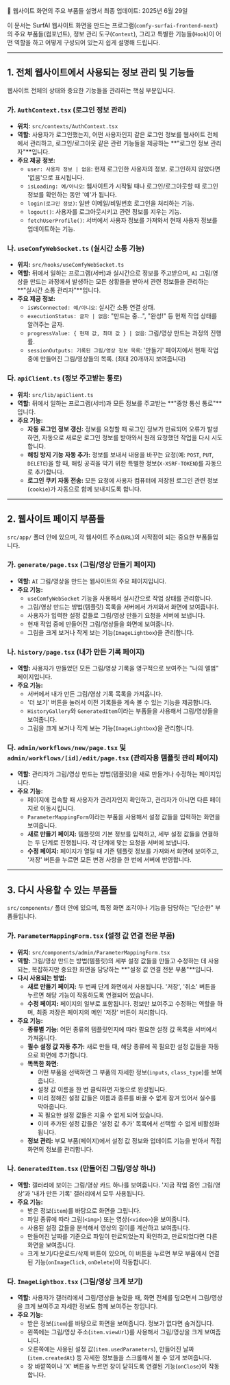 🧩 웹사이트 화면의 주요 부품들 설명서
최종 업데이트: 2025년 6월 29일

이 문서는 SurfAI 웹사이트 화면을 만드는 프로그램(`comfy-surfai-frontend-next`)의 주요 부품들(컴포넌트), 정보 관리 도구(`Context`), 그리고 특별한 기능들(`Hook`)이 어떤 역할을 하고 어떻게 구성되어 있는지 쉽게 설명해 드립니다.

---

## 1. 전체 웹사이트에서 사용되는 정보 관리 및 기능들

웹사이트 전체의 상태와 중요한 기능들을 관리하는 핵심 부분입니다.

### 가. `AuthContext.tsx` (로그인 정보 관리)

-   **위치:** `src/contexts/AuthContext.tsx`
-   **역할:** 사용자가 로그인했는지, 어떤 사용자인지 같은 로그인 정보를 웹사이트 전체에서 관리하고, 로그인/로그아웃 같은 관련 기능들을 제공하는 **"로그인 정보 관리자"**입니다.
-   **주요 제공 정보:**
    -   `user: 사용자 정보 | 없음`: 현재 로그인한 사용자의 정보. 로그인하지 않았다면 '없음'으로 표시됩니다.
    -   `isLoading: 예/아니오`: 웹사이트가 시작될 때나 로그인/로그아웃할 때 로그인 정보를 확인하는 동안 '예'가 됩니다.
    -   `login(로그인 정보)`: 일반 이메일/비밀번호 로그인을 처리하는 기능.
    -   `logout()`: 사용자를 로그아웃시키고 관련 정보를 지우는 기능.
    -   `fetchUserProfile()`: 서버에서 사용자 정보를 가져와서 현재 사용자 정보를 업데이트하는 기능.

### 나. `useComfyWebSocket.ts` (실시간 소통 기능)

-   **위치:** `src/hooks/useComfyWebSocket.ts`
-   **역할:** 뒤에서 일하는 프로그램(서버)과 실시간으로 정보를 주고받으며, `AI` 그림/영상을 만드는 과정에서 발생하는 모든 상황들을 받아서 관련 정보들을 관리하는 **"실시간 소통 관리자"**입니다.
-   **주요 제공 정보:**
    -   `isWsConnected: 예/아니오`: 실시간 소통 연결 상태.
    -   `executionStatus: 글자 | 없음`: "만드는 중...", "완성!" 등 현재 작업 상태를 알려주는 글자.
    -   `progressValue: { 현재 값, 최대 값 } | 없음`: 그림/영상 만드는 과정의 진행률.
    -   `sessionOutputs: 기록된 그림/영상 정보 목록`: '만들기' 페이지에서 현재 작업 중에 만들어진 그림/영상들의 목록. (최대 20개까지 보여줍니다)

### 다. `apiClient.ts` (정보 주고받는 통로)

-   **위치:** `src/lib/apiClient.ts`
-   **역할:** 뒤에서 일하는 프로그램(서버)과 모든 정보를 주고받는 **"중앙 통신 통로"**입니다.
-   **주요 기능:**
    -   **자동 로그인 정보 갱신:** 정보를 요청할 때 로그인 정보가 만료되어 오류가 발생하면, 자동으로 새로운 로그인 정보를 받아와서 원래 요청했던 작업을 다시 시도합니다.
    -   **해킹 방지 기능 자동 추가:** 정보를 보내서 내용을 바꾸는 요청(예: `POST`, `PUT`, `DELETE`)을 할 때, 해킹 공격을 막기 위한 특별한 정보(`X-XSRF-TOKEN`)를 자동으로 추가합니다.
    -   **로그인 쿠키 자동 전송:** 모든 요청에 사용자 컴퓨터에 저장된 로그인 관련 정보(`cookie`)가 자동으로 함께 보내지도록 합니다.

---

## 2. 웹사이트 페이지 부품들

`src/app/` 폴더 안에 있으며, 각 웹사이트 주소(`URL`)의 시작점이 되는 중요한 부품들입니다.

### 가. `generate/page.tsx` (그림/영상 만들기 페이지)

-   **역할:** `AI` 그림/영상을 만드는 웹사이트의 주요 페이지입니다.
-   **주요 기능:**
    -   `useComfyWebSocket` 기능을 사용해서 실시간으로 작업 상태를 관리합니다.
    -   그림/영상 만드는 방법(템플릿) 목록을 서버에서 가져와서 화면에 보여줍니다.
    -   사용자가 입력한 설정 값들로 그림/영상 만들기 요청을 서버에 보냅니다.
    -   현재 작업 중에 만들어진 그림/영상들을 화면에 보여줍니다.
    -   그림을 크게 보거나 작게 보는 기능(`ImageLightbox`)을 관리합니다.

### 나. `history/page.tsx` (내가 만든 기록 페이지)

-   **역할:** 사용자가 만들었던 모든 그림/영상 기록을 영구적으로 보여주는 "나의 앨범" 페이지입니다.
-   **주요 기능:**
    -   서버에서 내가 만든 그림/영상 기록 목록을 가져옵니다.
    -   '더 보기' 버튼을 눌러서 이전 기록들을 계속 볼 수 있는 기능을 제공합니다.
    -   `HistoryGallery`와 `GeneratedItem`이라는 부품들을 사용해서 그림/영상들을 보여줍니다.
    -   그림을 크게 보거나 작게 보는 기능(`ImageLightbox`)을 관리합니다.

### 다. `admin/workflows/new/page.tsx` 및 `admin/workflows/[id]/edit/page.tsx` (관리자용 템플릿 관리 페이지)

-   **역할:** 관리자가 그림/영상 만드는 방법(템플릿)을 새로 만들거나 수정하는 페이지입니다.
-   **주요 기능:**
    -   페이지에 접속할 때 사용자가 관리자인지 확인하고, 관리자가 아니면 다른 페이지로 이동시킵니다.
    -   `ParameterMappingForm`이라는 부품을 사용해서 설정 값들을 입력하는 화면을 보여줍니다.
    -   **새로 만들기 페이지:** 템플릿의 기본 정보를 입력하고, 세부 설정 값들을 연결하는 두 단계로 진행됩니다. 각 단계에 맞는 요청을 서버에 보냅니다.
    -   **수정 페이지:** 페이지가 열릴 때 기존 템플릿 정보를 가져와서 화면에 보여주고, '저장' 버튼을 누르면 모든 변경 사항을 한 번에 서버에 반영합니다.

---

## 3. 다시 사용할 수 있는 부품들

`src/components/` 폴더 안에 있으며, 특정 화면 조각이나 기능을 담당하는 "단순한" 부품들입니다.

### 가. `ParameterMappingForm.tsx` (설정 값 연결 전문 부품)

-   **위치:** `src/components/admin/ParameterMappingForm.tsx`
-   **역할:** 그림/영상 만드는 방법(템플릿)의 세부 설정 값들을 만들고 수정하는 데 사용되는, 복잡하지만 중요한 화면을 담당하는 **"설정 값 연결 전문 부품"**입니다.
-   **다시 사용되는 방법:**
    -   **새로 만들기 페이지:** 두 번째 단계 화면에서 사용됩니다. '저장', '취소' 버튼을 누르면 해당 기능이 작동하도록 연결되어 있습니다.
    -   **수정 페이지:** 페이지의 일부로 포함됩니다. 정보만 보여주고 수정하는 역할을 하며, 최종 저장은 페이지의 메인 '저장' 버튼이 처리합니다.
-   **주요 기능:**
    -   **종류별 기능:** 어떤 종류의 템플릿인지에 따라 필요한 설정 값 목록을 서버에서 가져옵니다.
    -   **필수 설정 값 자동 추가:** 새로 만들 때, 해당 종류에 꼭 필요한 설정 값들을 자동으로 화면에 추가합니다.
    -   **똑똑한 화면:**
        -   어떤 부품을 선택하면 그 부품의 자세한 정보(`inputs`, `class_type`)를 보여줍니다.
        -   설정 값 이름을 한 번 클릭하면 자동으로 완성됩니다.
        -   미리 정해진 설정 값들은 이름과 종류를 바꿀 수 없게 잠겨 있어서 실수를 막아줍니다.
        -   꼭 필요한 설정 값들은 지울 수 없게 되어 있습니다.
        -   이미 추가된 설정 값들은 '설정 값 추가' 목록에서 선택할 수 없게 비활성화됩니다.
    -   **정보 관리:** 부모 부품(페이지)에서 설정 값 정보와 업데이트 기능을 받아서 직접 화면의 정보를 관리합니다.

### 나. `GeneratedItem.tsx` (만들어진 그림/영상 하나)

-   **역할:** 갤러리에 보이는 그림/영상 카드 하나를 보여줍니다. '지금 작업 중인 그림/영상'과 '내가 만든 기록' 갤러리에서 모두 사용됩니다.
-   **주요 기능:**
    -   받은 정보(`item`)를 바탕으로 화면을 그립니다.
    -   파일 종류에 따라 그림(`<img>`) 또는 영상(`<video>`)을 보여줍니다.
    -   사용된 설정 값들을 분석해서 영상의 길이를 계산하고 보여줍니다.
    -   만들어진 날짜를 기준으로 파일이 만료되었는지 확인하고, 만료되었다면 다른 화면을 보여줍니다.
    -   크게 보기/다운로드/삭제 버튼이 있으며, 이 버튼을 누르면 부모 부품에서 연결된 기능(`onImageClick`, `onDelete`)이 작동합니다.

### 다. `ImageLightbox.tsx` (그림/영상 크게 보기)

-   **역할:** 사용자가 갤러리에서 그림/영상을 눌렀을 때, 화면 전체를 덮으면서 그림/영상을 크게 보여주고 자세한 정보도 함께 보여주는 창입니다.
-   **주요 기능:**
    -   받은 정보(`item`)를 바탕으로 화면을 보여줍니다. 정보가 없다면 숨겨집니다.
    -   왼쪽에는 그림/영상 주소(`item.viewUrl`)를 사용해서 그림/영상을 크게 보여줍니다.
    -   오른쪽에는 사용된 설정 값(`item.usedParameters`), 만들어진 날짜(`item.createdAt`) 등 자세한 정보들을 스크롤해서 볼 수 있게 보여줍니다.
    -   창 바깥쪽이나 'X' 버튼을 누르면 창이 닫히도록 연결된 기능(`onClose`)이 작동합니다.